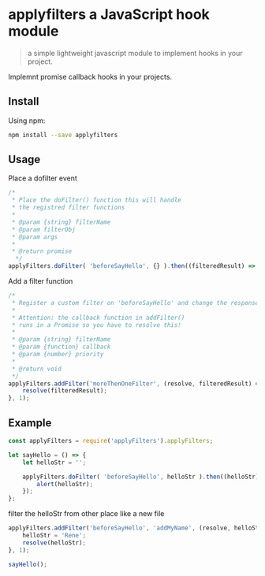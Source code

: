 # applyfilters a JavaScript hook module

> a simple lightweight javascript module to implement hooks in your project.

Implemnt promise callback hooks in your projects.
## Install

Using npm:

```sh
npm install --save applyfilters
```

## Usage
Place a dofilter event

```js
/*
 * Place the doFilter() function this will handle
 * the registred filter functions
 *
 * @param {string} filterName
 * @param filterObj
 * @param args
 *
 * @return promise
  */
applyFilters.doFilter( 'beforeSayHello', {} ).then((filteredResult) => {});
```

Add a filter function
```js
/* 
 * Register a custom filter on 'beforeSayHello' and change the response.
 * 
 * Attention: the callback function in addFilter() 
 * runs in a Promise so you have to resolve this!
 * 
 * @param {string} filterName
 * @param {function} callback
 * @param {number} priority
 * 
 * @return void 
 */
applyFilters.addFilter('moreThenOneFilter', (resolve, filteredResult) => {
    resolve(filteredResult);
}, 1);
```

## Example

```js
const applyFilters = require('applyFilters').applyFilters;

let sayHello = () => {
	let helloStr = '';

	applyFilters.doFilter( 'beforeSayHello', helloStr ).then((helloStr) => {
		alert(helloStr);
	});
};
```
filter the helloStr from other place like a new file

```js
applyFilters.addFilter('beforeSayHello', 'addMyName', (resolve, helloStr) => {
	helloStr = 'Rene';
	resolve(helloStr);
}, 1);

sayHello();
```